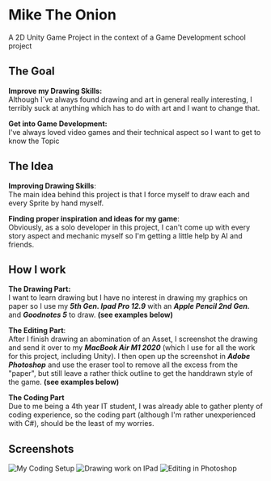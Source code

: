 
# Mike The Onion

A 2D Unity Game Project in the context of a Game Development school project

## The Goal

**Improve my Drawing Skills:** \
Although I´ve always found drawing and art in general really interesting, I terribly suck at anything which has to do with art and I want to change that.

**Get into Game Development:** \
I've always loved video games and their technical aspect so I want to get to know the Topic

## The Idea

**Improving Drawing Skills**: \
The main idea behind this project is that I force myself to draw each and every Sprite by hand myself.

**Finding proper inspiration and ideas for my game**: \
  Obviously, as a solo developer in this project, I can't come up with every story aspect and mechanic myself so I'm getting a little help by AI and friends.

## How I work

**The Drawing Part:** \
I want to learn drawing but I have no interest in drawing my graphics on paper so I use my ***5th Gen. Ipad Pro 12.9*** with an ***Apple Pencil 2nd Gen.*** and ***Goodnotes 5*** to draw. ****(see examples below)****

**The Editing Part**: \
After I finish drawing an abomination of an Asset, I screenshot the drawing and send it over to my ***MacBook Air M1 2020*** (which I use for all the work for this project, including Unity). I then open up the screenshot in ***Adobe Photoshop*** and use the eraser tool to remove all the excess from the "paper", but still leave a rather thick outline to get the handdrawn style of the game. ****(see examples below)****

**The Coding Part** \
Due to me being a 4th year IT student, I was already able to gather plenty of coding experience, so the coding part (although I'm rather unexperienced with C#), should be the least of my worries.

## Screenshots

![My Coding Setup](https://github.com/user-attachments/assets/6a9a5e27-2066-4546-b0ae-39f3206c62f6)
![Drawing work on IPad]((https://github.com/user-attachments/assets/2a39bebf-d506-4841-ac6e-702c0b36a707))
![Editing in Photoshop](https://github.com/user-attachments/assets/d8e6e374-3e55-4a26-a274-dfc4bf38c201)


